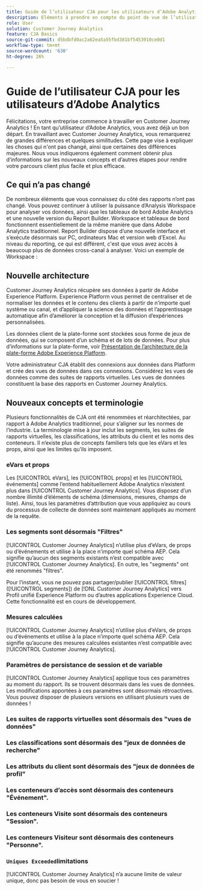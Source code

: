 ```yaml
---
title: Guide de l’utilisateur CJA pour les utilisateurs d’Adobe Analytics
description: Eléments à prendre en compte du point de vue de l’utilisateur lorsque votre entreprise déplace les données d’Adobe Analytics vers Customer Journey Analytics
role: User
solution: Customer Journey Analytics
feature: CJA Basics
source-git-commit: d5bdbfd0ac2a62ea5a55fbd381bf5453910ce0d1
workflow-type: tm+mt
source-wordcount: '630'
ht-degree: 26%

---
```



# Guide de l’utilisateur CJA pour les utilisateurs d’Adobe Analytics

Félicitations, votre entreprise commence à travailler en Customer Journey Analytics ! En tant qu’utilisateur d’Adobe Analytics, vous avez déjà un bon départ. En travaillant avec Customer Journey Analytics, vous remarquerez de grandes différences et quelques similitudes. Cette page vise à expliquer les choses qui n&#39;ont pas changé, ainsi que certaines des différences majeures. Nous vous indiquerons également comment obtenir plus d’informations sur les nouveaux concepts et d’autres étapes pour rendre votre parcours client plus facile et plus efficace.

## Ce qui n’a pas changé

De nombreux éléments que vous connaissez du côté des rapports n’ont pas changé. Vous pouvez continuer à utiliser la puissance d’Analysis Workspace pour analyser vos données, ainsi que les tableaux de bord Adobe Analytics et une nouvelle version du Report Builder. Workspace et tableaux de bord fonctionnent essentiellement de la même manière que dans Adobe Analytics traditionnel. Report Builder dispose d’une nouvelle interface et s’exécute désormais sur PC, ordinateurs Mac et version web d’Excel. Au niveau du reporting, ce qui est différent, c&#39;est que vous avez accès à beaucoup plus de données cross-canal à analyser. Voici un exemple de Workspace :

## Nouvelle architecture

Customer Journey Analytics récupère ses données à partir de Adobe Experience Platform. Experience Platform vous permet de centraliser et de normaliser les données et le contenu des clients à partir de n’importe quel système ou canal, et d’appliquer la science des données et l’apprentissage automatique afin d’améliorer la conception et la diffusion d’expériences personnalisées.

Les données client de la plate-forme sont stockées sous forme de jeux de données, qui se composent d’un schéma et de lots de données. Pour plus d’informations sur la plate-forme, voir [Présentation de l’architecture de la plate-forme Adobe Experience Platform](https://experienceleague.adobe.com/docs/platform-learn/tutorials/intro-to-platform/basic-architecture.html?lang=en).

Votre administrateur CJA établit des connexions aux données dans Platform et crée des vues de données dans ces connexions. Considérez les vues de données comme des suites de rapports virtuelles. Les vues de données constituent la base des rapports en Customer Journey Analytics.

## Nouveaux concepts et terminologie

Plusieurs fonctionnalités de CJA ont été renommées et réarchitectées, par rapport à Adobe Analytics traditionnel, pour s’aligner sur les normes de l’industrie. La terminologie mise à jour inclut les segments, les suites de rapports virtuelles, les classifications, les attributs du client et les noms des conteneurs. Il n’existe plus de concepts familiers tels que les eVars et les props, ainsi que les limites qu’ils imposent.

### eVars et props

Les [!UICONTROL eVars], les [!UICONTROL props] et les [!UICONTROL événements] comme l’entend habituellement Adobe Analytics n’existent plus dans [!UICONTROL Customer Journey Analytics]. Vous disposez d’un nombre illimité d’éléments de schéma (dimensions, mesures, champs de liste). Ainsi, tous les paramètres d’attribution que vous appliquiez au cours du processus de collecte de données sont maintenant appliqués au moment de la requête.

### Les segments sont désormais &quot;Filtres&quot;

[!UICONTROL Customer Journey Analytics] n’utilise plus d’eVars, de props ou d’événements et utilise à la place n’importe quel schéma AEP. Cela signifie qu’aucun des segments existants n’est compatible avec [!UICONTROL Customer Journey Analytics]. En outre, les &quot;segments&quot; ont été renommés &quot;filtres&quot;.

Pour l’instant, vous ne pouvez pas partager/publier [!UICONTROL filtres] ([!UICONTROL segments]) de [!DNL Customer Journey Analytics] vers Profil unifié Experience Platform ou d’autres applications Experience Cloud. Cette fonctionnalité est en cours de développement.

### Mesures calculées

[!UICONTROL Customer Journey Analytics] n’utilise plus d’eVars, de props ou d’événements et utilise à la place n’importe quel schéma AEP. Cela signifie qu’aucune des mesures calculées existantes n’est compatible avec [!UICONTROL Customer Journey Analytics].

### Paramètres de persistance de session et de variable

[!UICONTROL Customer Journey Analytics] applique tous ces paramètres au moment du rapport. Ils se trouvent désormais dans les vues de données. Les modifications apportées à ces paramètres sont désormais rétroactives. Vous pouvez disposer de plusieurs versions en utilisant plusieurs vues de données !

### Les suites de rapports virtuelles sont désormais des &quot;vues de données&quot;



### Les classifications sont désormais des &quot;jeux de données de recherche&quot;

### Les attributs du client sont désormais des &quot;jeux de données de profil&quot;


### Les conteneurs d’accès sont désormais des conteneurs &quot;Événement&quot;.

### Les conteneurs Visite sont désormais des conteneurs &quot;Session&quot;.

### Les conteneurs Visiteur sont désormais des conteneurs &quot;Personne&quot;.

### `Uniques Exceeded`limitations

[!UICONTROL Customer Journey Analytics] n’a aucune limite de valeur unique, donc pas besoin de vous en soucier !
